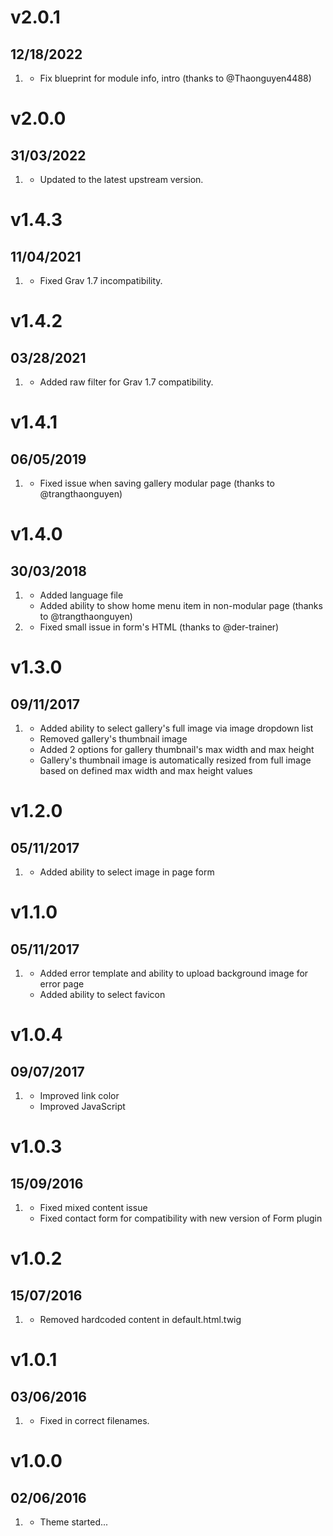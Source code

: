 # v2.0.1
## 12/18/2022

1. [](#bugfix)
    * Fix blueprint for module info, intro (thanks to @Thaonguyen4488)

# v2.0.0
## 31/03/2022

1. [](#improved)
    * Updated to the latest upstream version.

# v1.4.3
## 11/04/2021

1. [](#bugfix)
    * Fixed Grav 1.7 incompatibility.

# v1.4.2
## 03/28/2021

1. [](#bugfix)
    * Added raw filter for Grav 1.7 compatibility.

# v1.4.1
## 06/05/2019

1. [](#bugfix)
    * Fixed issue when saving gallery modular page (thanks to @trangthaonguyen)

# v1.4.0
## 30/03/2018

1. [](#improved)
    * Added language file
    * Added ability to show home menu item in non-modular page (thanks to @trangthaonguyen)
2. [](#bugfix)
    * Fixed small issue in form's HTML (thanks to @der-trainer)

# v1.3.0
## 09/11/2017

1. [](#improved)
    * Added ability to select gallery's full image via image dropdown list
    * Removed gallery's thumbnail image
    * Added 2 options for gallery thumbnail's max width and max height
    * Gallery's thumbnail image is automatically resized from full image based on defined max width and max height values

# v1.2.0
## 05/11/2017

1. [](#improved)
    * Added ability to select image in page form

# v1.1.0
## 05/11/2017

1. [](#improved)
    * Added error template and ability to upload background image for error page
    * Added ability to select favicon

# v1.0.4
## 09/07/2017

1. [](#bugfix)
    * Improved link color
    * Improved JavaScript

# v1.0.3
## 15/09/2016

1. [](#bugfix)
    * Fixed mixed content issue
    * Fixed contact form for compatibility with new version of Form plugin

# v1.0.2
## 15/07/2016

1. [](#bugfix)
    * Removed hardcoded content in default.html.twig

# v1.0.1
## 03/06/2016

1. [](#bugfix)
    * Fixed in correct filenames.

# v1.0.0
## 02/06/2016

1. [](#new)
    * Theme started...
